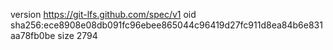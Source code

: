 version https://git-lfs.github.com/spec/v1
oid sha256:ece8908e08db091fc96ebee865044c96419d27fc911d8ea84b6e831aa78fb0be
size 2794
